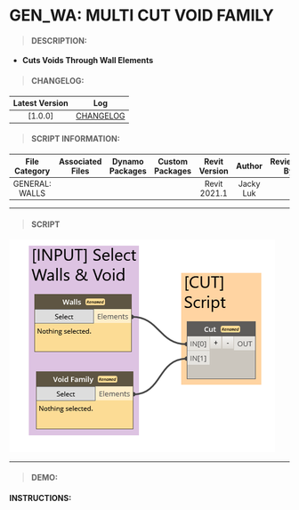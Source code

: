 # GEN_WA: MULTI CUT VOID FAMILY

> #### DESCRIPTION: 
- **Cuts Voids Through Wall Elements**

> #### CHANGELOG:

| Latest Version | Log |
| :-------: | :----: | 
|[1.0.0] | [CHANGELOG](/_gen/WALLS/changelog/GEN_WA_MultiCutVoid.md) |

> #### SCRIPT INFORMATION: 

| File Category | Associated Files | Dynamo Packages | Custom Packages | Revit Version | Author | Reviewed By |
| :-------: | :----: | :---: | :---: | :---: | :---: | :---: |
| GENERAL: WALLS |  |  |  | Revit 2021.1 | Jacky Luk |  

        
------------------------------------------------------------------
> #### **SCRIPT** 

<img src="/images/gen/WA/GEN_WA_MultiCutVoid.png">

------------------------------------------------------------------

> #### DEMO: 

#### INSTRUCTIONS: 
